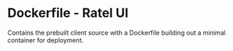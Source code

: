 # Dockerfile - Ratel UI

Contains the prebuilt client source with a Dockerfile building out a minimal container for deployment.
